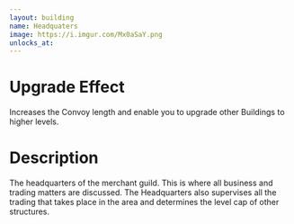 ```yaml
---
layout: building
name: Headquaters
image: https://i.imgur.com/Mx0aSaY.png
unlocks_at:
---
```


# Upgrade Effect

Increases the Convoy length and enable you to upgrade other Buildings to higher levels.

# Description

The headquarters of the merchant guild. This is where all business and trading matters are discussed. The Headquarters also supervises all the trading that takes place in the area and determines the level cap of other structures.
